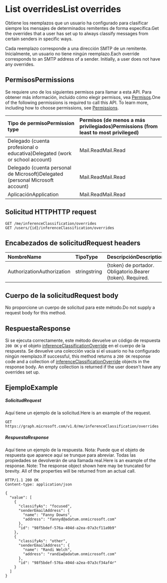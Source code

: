 # <a name="list-overrides"></a><span data-ttu-id="40e5b-101">List overrides</span><span class="sxs-lookup"><span data-stu-id="40e5b-101">List overrides</span></span>

<span data-ttu-id="40e5b-102">Obtiene los reemplazos que un usuario ha configurado para clasificar siempre los mensajes de determinados remitentes de forma específica.</span><span class="sxs-lookup"><span data-stu-id="40e5b-102">Get the overrides that a user has set up to always classify messages from certain senders in specific ways.</span></span>

<span data-ttu-id="40e5b-p101">Cada reemplazo corresponde a una dirección SMTP de un remitente. Inicialmente, un usuario no tiene ningún reemplazo.</span><span class="sxs-lookup"><span data-stu-id="40e5b-p101">Each override corresponds to an SMTP address of a sender. Initially, a user does not have any overrides.</span></span>
## <a name="permissions"></a><span data-ttu-id="40e5b-105">Permisos</span><span class="sxs-lookup"><span data-stu-id="40e5b-105">Permissions</span></span>
<span data-ttu-id="40e5b-p102">Se requiere uno de los siguientes permisos para llamar a esta API. Para obtener más información, incluido cómo elegir permisos, vea [Permisos](../../../concepts/permissions_reference.md).</span><span class="sxs-lookup"><span data-stu-id="40e5b-p102">One of the following permissions is required to call this API. To learn more, including how to choose permissions, see [Permissions](../../../concepts/permissions_reference.md).</span></span>

|<span data-ttu-id="40e5b-108">Tipo de permiso</span><span class="sxs-lookup"><span data-stu-id="40e5b-108">Permission type</span></span>      | <span data-ttu-id="40e5b-109">Permisos (de menos a más privilegiados)</span><span class="sxs-lookup"><span data-stu-id="40e5b-109">Permissions (from least to most privileged)</span></span>              | 
|:--------------------|:---------------------------------------------------------| 
|<span data-ttu-id="40e5b-110">Delegado (cuenta profesional o educativa)</span><span class="sxs-lookup"><span data-stu-id="40e5b-110">Delegated (work or school account)</span></span> | <span data-ttu-id="40e5b-111">Mail.Read</span><span class="sxs-lookup"><span data-stu-id="40e5b-111">Mail.Read</span></span>    | 
|<span data-ttu-id="40e5b-112">Delegado (cuenta personal de Microsoft)</span><span class="sxs-lookup"><span data-stu-id="40e5b-112">Delegated (personal Microsoft account)</span></span> | <span data-ttu-id="40e5b-113">Mail.Read</span><span class="sxs-lookup"><span data-stu-id="40e5b-113">Mail.Read</span></span>    | 
|<span data-ttu-id="40e5b-114">Aplicación</span><span class="sxs-lookup"><span data-stu-id="40e5b-114">Application</span></span> | <span data-ttu-id="40e5b-115">Mail.Read</span><span class="sxs-lookup"><span data-stu-id="40e5b-115">Mail.Read</span></span> | 

## <a name="http-request"></a><span data-ttu-id="40e5b-116">Solicitud HTTP</span><span class="sxs-lookup"><span data-stu-id="40e5b-116">HTTP request</span></span>
<!-- { "blockType": "ignored" } -->
```http
GET /me/inferenceClassification/overrides
GET /users/{id}/inferenceClassification/overrides
```

## <a name="request-headers"></a><span data-ttu-id="40e5b-117">Encabezados de solicitud</span><span class="sxs-lookup"><span data-stu-id="40e5b-117">Request headers</span></span>
| <span data-ttu-id="40e5b-118">Nombre</span><span class="sxs-lookup"><span data-stu-id="40e5b-118">Name</span></span>       | <span data-ttu-id="40e5b-119">Tipo</span><span class="sxs-lookup"><span data-stu-id="40e5b-119">Type</span></span> | <span data-ttu-id="40e5b-120">Descripción</span><span class="sxs-lookup"><span data-stu-id="40e5b-120">Description</span></span>|
|:---------------|:--------|:----------|
| <span data-ttu-id="40e5b-121">Authorization</span><span class="sxs-lookup"><span data-stu-id="40e5b-121">Authorization</span></span>  | <span data-ttu-id="40e5b-122">string</span><span class="sxs-lookup"><span data-stu-id="40e5b-122">string</span></span>  | <span data-ttu-id="40e5b-p103">{token} de portador. Obligatorio.</span><span class="sxs-lookup"><span data-stu-id="40e5b-p103">Bearer {token}. Required.</span></span> |

## <a name="request-body"></a><span data-ttu-id="40e5b-125">Cuerpo de la solicitud</span><span class="sxs-lookup"><span data-stu-id="40e5b-125">Request body</span></span>
<span data-ttu-id="40e5b-126">No proporcione un cuerpo de solicitud para este método.</span><span class="sxs-lookup"><span data-stu-id="40e5b-126">Do not supply a request body for this method.</span></span>

## <a name="response"></a><span data-ttu-id="40e5b-127">Respuesta</span><span class="sxs-lookup"><span data-stu-id="40e5b-127">Response</span></span>

<span data-ttu-id="40e5b-p104">Si se ejecuta correctamente, este método devuelve un código de respuesta `200 OK` y el objeto [inferenceClassificationOverride](../resources/inferenceclassificationoverride.md) en el cuerpo de la respuesta. Se devuelve una colección vacía si el usuario no ha configurado ningún reemplazo.</span><span class="sxs-lookup"><span data-stu-id="40e5b-p104">If successful, this method returns a `200 OK` response code and a collection of [inferenceClassificationOverride](../resources/inferenceclassificationoverride.md) objects in the response body. An empty collection is returned if the user doesn't have any overrides set up.</span></span>
## <a name="example"></a><span data-ttu-id="40e5b-130">Ejemplo</span><span class="sxs-lookup"><span data-stu-id="40e5b-130">Example</span></span>
##### <a name="request"></a><span data-ttu-id="40e5b-131">Solicitud</span><span class="sxs-lookup"><span data-stu-id="40e5b-131">Request</span></span>
<span data-ttu-id="40e5b-132">Aquí tiene un ejemplo de la solicitud.</span><span class="sxs-lookup"><span data-stu-id="40e5b-132">Here is an example of the request.</span></span>
<!-- {
  "blockType": "request",
  "name": "get_overrides"
}-->
```http
GET https://graph.microsoft.com/v1.0/me/inferenceClassification/overrides
```
##### <a name="response"></a><span data-ttu-id="40e5b-133">Respuesta</span><span class="sxs-lookup"><span data-stu-id="40e5b-133">Response</span></span>
<span data-ttu-id="40e5b-p105">Aquí tiene un ejemplo de la respuesta. Nota: Puede que el objeto de respuesta que aparece aquí se trunque para abreviar. Todas las propiedades se devolverán de una llamada real.</span><span class="sxs-lookup"><span data-stu-id="40e5b-p105">Here is an example of the response. Note: The response object shown here may be truncated for brevity. All of the properties will be returned from an actual call.</span></span>
<!-- {
  "blockType": "response",
  "truncated": true,
  "@odata.type": "microsoft.graph.inferenceClassificationOverride",
  "isCollection": true
} -->
```http
HTTP/1.1 200 OK
Content-type: application/json

{
  "value": [
    {
      "classifyAs": "focused",
      "senderEmailAddress": {
        "name": "Fanny Downs",
        "address": "fannyd@adatum.onmicrosoft.com"
      },
      "id": "98f5bdef-576a-404d-a2ea-07a3cf11a9b9"
    },
    {
      "classifyAs": "other",
      "senderEmailAddress": {
        "name": "Randi Welch",
        "address": "randiw@adatum.onmicrosoft.com"
      },
      "id": "98f5bdef-576a-404d-a2ea-07a3cf34af4r"
    }
  ]
}
```

<!-- uuid: 8fcb5dbc-d5aa-4681-8e31-b001d5168d79
2015-10-25 14:57:30 UTC -->
<!-- {
  "type": "#page.annotation",
  "description": "List overrides",
  "keywords": "",
  "section": "documentation",
  "tocPath": ""
}-->